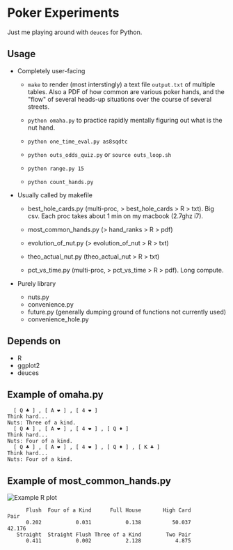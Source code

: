 Poker Experiments
========

Just me playing around with `deuces` for Python.

Usage
--------
* Completely user-facing

    * `make` to render (most interstingly) a text file `output.txt` of
      multiple tables. Also a PDF of how common are various poker
      hands, and the "flow" of several heads-up situations over the
      course of several streets.

    * `python omaha.py` to practice rapidly mentally figuring out what
      is the nut hand.

    * `python one_time_eval.py as8sqdtc`
    * `python outs_odds_quiz.py` or `source outs_loop.sh`
    * `python range.py 15`
    * `python count_hands.py`
* Usually called by makefile
    * best_hole_cards.py (multi-proc, > best_hole_cards > R > txt). 
      Big csv. Each proc takes about 1 min on my macbook (2.7ghz i7).

    * most_common_hands.py (> hand_ranks > R > pdf)
    * evolution_of_nut.py (> evolution_of_nut > R > txt)
    * theo_actual_nut.py (theo_actual_nut > R > txt)
    * pct_vs_time.py (multi-proc, > pct_vs_time > R > pdf). Long compute.
* Purely library
    * nuts.py
    * convenience.py
    * future.py (generally dumping ground of functions not currently used)
    * convenience_hole.py

Depends on
--------
* R
* ggplot2
* deuces

Example of omaha.py
--------

      [ Q ♣ ] , [ A ❤ ] , [ 4 ❤ ]  
    Think hard... 
    Nuts: Three of a kind.
      [ Q ♣ ] , [ A ❤ ] , [ 4 ❤ ] , [ Q ♦ ]  
    Think hard... 
    Nuts: Four of a kind.
      [ Q ♣ ] , [ A ❤ ] , [ 4 ❤ ] , [ Q ♦ ] , [ K ♣ ]  
    Think hard... 
    Nuts: Four of a kind.

Example of most_common_hands.py
--------

![Example R plot](https://dl.dropboxusercontent.com/u/38640281/github_img/poker-rplot.png)

          Flush  Four of a Kind      Full House       High Card            Pair 
          0.202           0.031           0.138          50.037          42.176 
       Straight  Straight Flush Three of a Kind        Two Pair 
          0.411           0.002           2.128           4.875 
